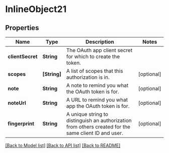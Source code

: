 # InlineObject21

## Properties
Name | Type | Description | Notes
------------ | ------------- | ------------- | -------------
**clientSecret** | **String** | The OAuth app client secret for which to create the token. | 
**scopes** | **[String]** | A list of scopes that this authorization is in. | [optional] 
**note** | **String** | A note to remind you what the OAuth token is for. | [optional] 
**noteUrl** | **String** | A URL to remind you what app the OAuth token is for. | [optional] 
**fingerprint** | **String** | A unique string to distinguish an authorization from others created for the same client ID and user. | [optional] 

[[Back to Model list]](../README.md#documentation-for-models) [[Back to API list]](../README.md#documentation-for-api-endpoints) [[Back to README]](../README.md)


